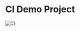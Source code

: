 # CI Demo Project

![CI](https://github.com/pancake1026/github-actions-pratice/actions/workflows/main.yml/badge.svg)
